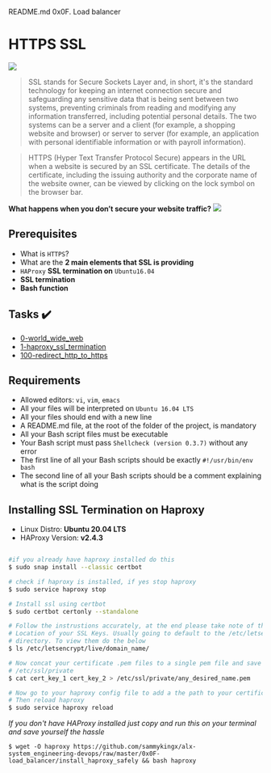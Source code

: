 README.md
0x0F. Load balancer

# HTTPS SSL

![](https://www.x-cart.com/img/8527/http_to_https-1.webp)

> SSL stands for Secure Sockets Layer and, in short, it's the standard technology for keeping an internet connection secure and safeguarding any sensitive data that is being sent between two systems, preventing criminals from reading and modifying any information transferred, including potential personal details. The two systems can be a server and a client (for example, a shopping website and browser) or server to server (for example, an application with personal identifiable information or with payroll information).

> HTTPS (Hyper Text Transfer Protocol Secure) appears in the URL when a website is secured by an SSL certificate. The details of the certificate, including the issuing authority and the corporate name of the website owner, can be viewed by clicking on the lock symbol on the browser bar.

__What happens when you don’t secure your website traffic?__
<img src='https://s3.amazonaws.com/intranet-projects-files/holbertonschool-sysadmin_devops/276/xCmOCgw.gif'>

## Prerequisites
- What is `HTTPS`?
- What are the __2 main elements that SSL is providing__
- `HAProxy` __SSL termination on__ `Ubuntu16.04`
- __SSL termination__
- __Bash function__

## Tasks :heavy_check_mark:

- [0-world_wide_web](./0-world_wide_web)
- [1-haproxy_ssl_termination](./1-haproxy_ssl_termination)
- [100-redirect_http_to_https](./100-redirect_http_to_https)

## Requirements

- Allowed editors: `vi`, `vim`, `emacs`
- All your files will be interpreted on `Ubuntu 16.04 LTS`
- All your files should end with a new line
- A README.md file, at the root of the folder of the project, is mandatory
- All your Bash script files must be executable
- Your Bash script must pass `Shellcheck (version 0.3.7)` without any error
- The first line of all your Bash scripts should be exactly `#!/usr/bin/env bash`
- The second line of all your Bash scripts should be a comment explaining what is the script doing

## Installing SSL Termination on Haproxy
- Linux Distro: __Ubuntu 20.04 LTS__
- HAProxy Version: __v2.4.3__

```bash

#if you already have haproxy installed do this
$ sudo snap install --classic certbot

# check if haproxy is installed, if yes stop haproxy
$ sudo service haproxy stop

# Install ssl using certbot
$ sudo certbot certonly --standalone

# Follow the instrustions accurately, at the end please take note of the
# Location of your SSL Keys. Usually going to default to the /etc/letsencrypt
# directory. To view them do the below
$ ls /etc/letsencrypt/live/domain_name/

# Now concat your certificate .pem files to a single pem file and save them to
# /etc/ssl/private
$ cat cert_key_1 cert_key_2 > /etc/ssl/private/any_desired_name.pem

# Now go to your haproxy config file to add a the path to your certificate
# Then reload haproxy
$ sudo service haproxy reload
```
_If you don't have HAProxy installed just copy and run this on your terminal and save yourself the hassle_

```
$ wget -O haproxy https://github.com/sammykingx/alx-system_engineering-devops/raw/master/0x0F-load_balancer/install_haproxy_safely && bash haproxy

```
